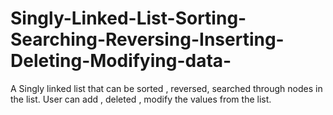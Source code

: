 # Singly-Linked-List-Sorting-Searching-Reversing-Inserting-Deleting-Modifying-data-
 A Singly linked list that can be sorted , reversed, searched through nodes in the list.
 User can add , deleted , modify the values from the list.
